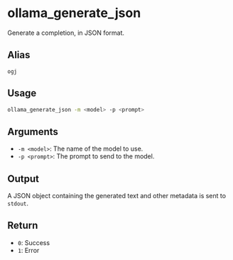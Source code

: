 # ollama_generate_json

Generate a completion, in JSON format.

## Alias

`ogj`

## Usage

```bash
ollama_generate_json -m <model> -p <prompt>
```

## Arguments

* `-m <model>`: The name of the model to use.
* `-p <prompt>`: The prompt to send to the model.

## Output

A JSON object containing the generated text and other metadata is sent to `stdout`.

## Return

* `0`: Success
* `1`: Error

